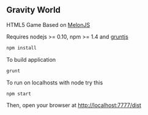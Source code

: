 Gravity World
----

HTML5 Game Based on [MelonJS](http://melonjs.org/)

Requires nodejs >= 0.10, npm >= 1.4 and [gruntjs](http://gruntjs.com/)

```bash
npm install
```

To build application

```bash
grunt
```

To run on localhosts with node try this

```bash
npm start
```

Then, open your browser at [http://localhost:7777/dist](http://localhost:7777/dist)
